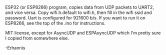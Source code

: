 ESP32 (or ESP8266) program, copies data from UDP packets to UART2, and vice versa.  Copy wifi.h.default to wifi.h, then fill in the wifi ssid and password.  Uart is configured for 921600 b/s.  If you want to run it on ESP8266, see the top of the .ino for instructions.

MIT license, except for AsyncUDP and ESPAsyncUDP which I'm pretty sure I copied from somewhere else.

-Erhannis